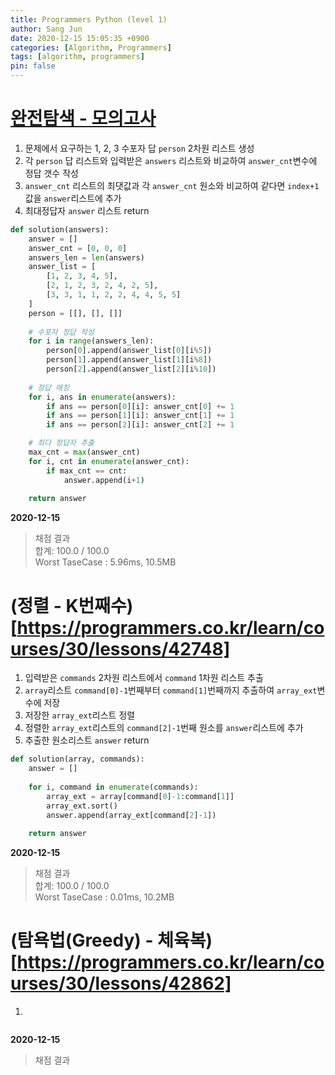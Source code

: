 ```yaml
---
title: Programmers Python (level 1)
author: Sang Jun
date: 2020-12-15 15:05:35 +0900
categories: [Algorithm, Programmers]
tags: [algorithm, programmers]
pin: false
---
```


# [완전탐색 - 모의고사](https://programmers.co.kr/learn/courses/30/lessons/42840)

1. 문제에서 요구하는 1, 2, 3 수포자 답 `person` 2차원 리스트 생성
2. 각 `person` 답 리스트와 입력받은 `answers` 리스트와 비교하여 `answer_cnt`변수에 정답 갯수 작성
3. `answer_cnt` 리스트의 최댓값과 각 `answer_cnt` 원소와 비교하여 같다면 `index+1` 값을 `answer`리스트에 추가
4. 최대정답자 `answer` 리스트 return

```python
def solution(answers):
    answer = []
    answer_cnt = [0, 0, 0]
    answers_len = len(answers)
    answer_list = [
        [1, 2, 3, 4, 5],
        [2, 1, 2, 3, 2, 4, 2, 5],
        [3, 3, 1, 1, 2, 2, 4, 4, 5, 5]
    ]
    person = [[], [], []]
    
    # 수포자 정답 작성
    for i in range(answers_len):
        person[0].append(answer_list[0][i%5])
        person[1].append(answer_list[1][i%8])
        person[2].append(answer_list[2][i%10])
            
    # 정답 매칭
    for i, ans in enumerate(answers):
        if ans == person[0][i]: answer_cnt[0] += 1
        if ans == person[1][i]: answer_cnt[1] += 1
        if ans == person[2][i]: answer_cnt[2] += 1

    # 최다 정답자 추출
    max_cnt = max(answer_cnt)
    for i, cnt in enumerate(answer_cnt):
        if max_cnt == cnt:
            answer.append(i+1)
    
    return answer
```

**2020-12-15**

> 채점 결과  
> 합계: 100.0 / 100.0  
> Worst TaseCase : 5.96ms, 10.5MB  



# (정렬 - K번째수)[https://programmers.co.kr/learn/courses/30/lessons/42748]

1. 입력받은 `commands` 2차원 리스트에서 `command` 1차원 리스트 추출
2. `array`리스트 `command[0]-1`번째부터 `command[1]`번째까지 추출하여 `array_ext`변수에 저장
3. 저장한 `array_ext`리스트 정렬
4. 정렬한 `array_ext`리스트의 `command[2]-1`번째 원소를 `answer`리스트에 추가
5. 추출한 원소리스트 `answer` return

```python
def solution(array, commands):
    answer = []
    
    for i, command in enumerate(commands):
        array_ext = array[command[0]-1:command[1]]
        array_ext.sort()
        answer.append(array_ext[command[2]-1])
    
    return answer
```

**2020-12-15**

> 채점 결과  
> 합계: 100.0 / 100.0  
> Worst TaseCase : 0.01ms, 10.2MB



# (탐욕법(Greedy) - 체육복)[https://programmers.co.kr/learn/courses/30/lessons/42862]

1. 

```python

```

**2020-12-15**

> 채점 결과  
> 


